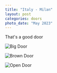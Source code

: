```yaml
---
title: "Italy - Milan"
layout: post
categories: doors
photo_date: "May 2023"
---
```


That's a good door

![Big Door](/doors/images/Italy_Milan_big.JPG)

![Brown Door](/doors/images/Italy_Milan_brown.JPG)

![Open Door](/doors/images/Italy_Milan_open.JPG)
